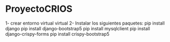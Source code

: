 # ProyectoCRIOS

1- crear entorno virtual virtual 
2- Instalar los siguientes paquetes:
pip install django 
pip install django-bootstrap5 
pip install mysqlclient
pip install django-crispy-forms
pip install crispy-bootstrap5